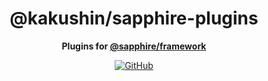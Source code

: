 <div align="center">

# @kakushin/sapphire-plugins

**Plugins for [@sapphire/framework](https://www.sapphirejs.dev)**

[![GitHub](https://img.shields.io/github/license/kakushindev/sapphire-plugins)](https://github.com/kakushindev/sapphire-plugins/blob/main/LICENSE)

</div>
